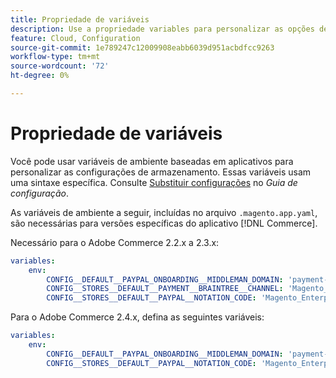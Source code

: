 ```yaml
---
title: Propriedade de variáveis
description: Use a propriedade variables para personalizar as opções de configuração de armazenamento para o aplicativo  [!DNL Commerce] .
feature: Cloud, Configuration
source-git-commit: 1e789247c12009908eabb6039d951acbdfcc9263
workflow-type: tm+mt
source-wordcount: '72'
ht-degree: 0%

---
```


# Propriedade de variáveis

Você pode usar variáveis de ambiente baseadas em aplicativos para personalizar as configurações de armazenamento. Essas variáveis usam uma sintaxe específica. Consulte [Substituir configurações](https://experienceleague.adobe.com/docs/commerce-operations/configuration-guide/paths/override-config-settings.html) no _Guia de configuração_.

As variáveis de ambiente a seguir, incluídas no arquivo `.magento.app.yaml`, são necessárias para versões específicas do aplicativo [!DNL Commerce].

Necessário para o Adobe Commerce 2.2.x a 2.3.x:

```yaml
variables:
    env:
        CONFIG__DEFAULT__PAYPAL_ONBOARDING__MIDDLEMAN_DOMAIN: 'payment-broker.magento.com'
        CONFIG__STORES__DEFAULT__PAYMENT__BRAINTREE__CHANNEL: 'Magento_Enterprise_Cloud_BT'
        CONFIG__STORES__DEFAULT__PAYPAL__NOTATION_CODE: 'Magento_Enterprise_Cloud'
```

Para o Adobe Commerce 2.4.x, defina as seguintes variáveis:

```yaml
variables:
    env:
        CONFIG__DEFAULT__PAYPAL_ONBOARDING__MIDDLEMAN_DOMAIN: 'payment-broker.magento.com'
        CONFIG__STORES__DEFAULT__PAYPAL__NOTATION_CODE: 'Magento_Enterprise_Cloud'
```
